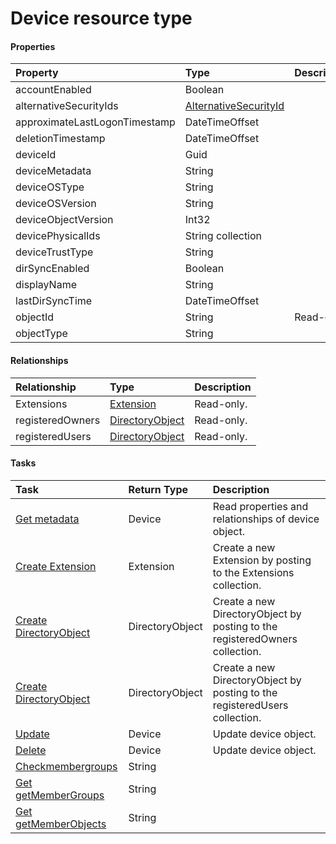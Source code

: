 # Device resource type



#### Properties
| Property	   | Type	|Description|
|:---------------|:--------|:----------|
|accountEnabled|Boolean||
|alternativeSecurityIds|[AlternativeSecurityId](alternativesecurityid.md)||
|approximateLastLogonTimestamp|DateTimeOffset||
|deletionTimestamp|DateTimeOffset||
|deviceId|Guid||
|deviceMetadata|String||
|deviceOSType|String||
|deviceOSVersion|String||
|deviceObjectVersion|Int32||
|devicePhysicalIds|String collection||
|deviceTrustType|String||
|dirSyncEnabled|Boolean||
|displayName|String||
|lastDirSyncTime|DateTimeOffset||
|objectId|String| Read-only.|
|objectType|String||

#### Relationships
| Relationship | Type	|Description|
|:---------------|:--------|:----------|
|Extensions|[Extension](extension.md)| Read-only.|
|registeredOwners|[DirectoryObject](directoryobject.md)| Read-only.|
|registeredUsers|[DirectoryObject](directoryobject.md)| Read-only.|

#### Tasks

| Task		   | Return Type	|Description|
|:---------------|:--------|:----------|
|[Get metadata](../api/device_get.md) | Device |Read properties and relationships of device object.|
|[Create Extension]((../api/device_post_extensions.md)) |Extension| Create a new Extension by posting to the Extensions collection.|
|[Create DirectoryObject]((../api/device_post_registeredowners.md)) |DirectoryObject| Create a new DirectoryObject by posting to the registeredOwners collection.|
|[Create DirectoryObject]((../api/device_post_registeredusers.md)) |DirectoryObject| Create a new DirectoryObject by posting to the registeredUsers collection.|
|[Update](../api/device_update.md) | Device	|Update device object. |
|[Delete](../api/device_delete.md) | Device	|Update device object. |
|[Checkmembergroups](../api/device_checkmembergroups.md)|String||
|[Get getMemberGroups](../api/device_getmembergroups.md)|String||
|[Get getMemberObjects](../api/device_getmemberobjects.md)|String||
